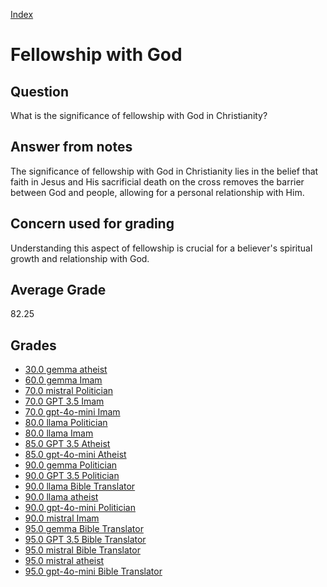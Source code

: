 
[Index](../../index.md)
# Fellowship with God
## Question
What is the significance of fellowship with God in Christianity?

## Answer from notes
The significance of fellowship with God in Christianity lies in the belief that faith in Jesus and His sacrificial death on the cross removes the barrier between God and people, allowing for a personal relationship with Him.

## Concern used for grading
Understanding this aspect of fellowship is crucial for a believer's spiritual growth and relationship with God.

## Average Grade
82.25

## Grades
 * [30.0 gemma atheist](../answers/gemma_atheist/Fellowship_with_God.md)
 * [60.0 gemma Imam](../answers/gemma_Imam/Fellowship_with_God.md)
 * [70.0 mistral Politician](../answers/mistral_Politician/Fellowship_with_God.md)
 * [70.0 GPT 3.5 Imam](../answers/GPT_3.5_Imam/Fellowship_with_God.md)
 * [70.0 gpt-4o-mini Imam](../answers/gpt-4o-mini_Imam/Fellowship_with_God.md)
 * [80.0 llama Politician](../answers/llama_Politician/Fellowship_with_God.md)
 * [80.0 llama Imam](../answers/llama_Imam/Fellowship_with_God.md)
 * [85.0 GPT 3.5 Atheist](../answers/GPT_3.5_Atheist/Fellowship_with_God.md)
 * [85.0 gpt-4o-mini Atheist](../answers/gpt-4o-mini_Atheist/Fellowship_with_God.md)
 * [90.0 gemma Politician](../answers/gemma_Politician/Fellowship_with_God.md)
 * [90.0 GPT 3.5 Politician](../answers/GPT_3.5_Politician/Fellowship_with_God.md)
 * [90.0 llama Bible Translator](../answers/llama_Bible_Translator/Fellowship_with_God.md)
 * [90.0 llama atheist](../answers/llama_atheist/Fellowship_with_God.md)
 * [90.0 gpt-4o-mini Politician](../answers/gpt-4o-mini_Politician/Fellowship_with_God.md)
 * [90.0 mistral Imam](../answers/mistral_Imam/Fellowship_with_God.md)
 * [95.0 gemma Bible Translator](../answers/gemma_Bible_Translator/Fellowship_with_God.md)
 * [95.0 GPT 3.5 Bible Translator](../answers/GPT_3.5_Bible_Translator/Fellowship_with_God.md)
 * [95.0 mistral Bible Translator](../answers/mistral_Bible_Translator/Fellowship_with_God.md)
 * [95.0 mistral atheist](../answers/mistral_atheist/Fellowship_with_God.md)
 * [95.0 gpt-4o-mini Bible Translator](../answers/gpt-4o-mini_Bible_Translator/Fellowship_with_God.md)
